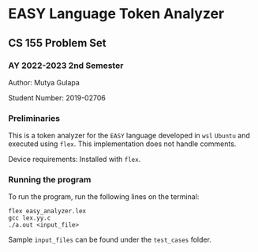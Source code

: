 # EASY Language Token Analyzer

## CS 155 Problem Set

### AY 2022-2023 2nd Semester

Author: Mutya Gulapa

Student Number: 2019-02706

### Preliminaries

This is a token analyzer for the `EASY` language developed in `wsl` `Ubuntu` and executed using `flex`. This implementation does not handle comments.

Device requirements: Installed with `flex`.

### Running the program

To run the program, run the following lines on the terminal:

```
flex easy_analyzer.lex
gcc lex.yy.c
./a.out <input_file>
```

Sample `input_files` can be found under the `test_cases` folder.
